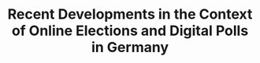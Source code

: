 ---
title: "Recent Developments in the Context of Online Elections and Digital Polls in Germany"
collection: publications
type: publications
permalink: /publications/2022-04-Recent-Developments-in-the-Context-of-Online-Elections-and-Digital-Polls-in-Germany
venue: 'Sicherheit, Schutz und Zuverl&quot;assigkeit: Konferenzband der 11. Jahrestagung des Fachbereichs Sicherheit der Gesellschaft f&quot;ur Informatik e.V. (GI Sicherheit 2022)'
pages: '213-217'
publisher: 'Gesellschaft f{\"{u}}r Informatik'
year: '2022'
paperurl: 'https://doi.org/10.18420/sicherheit2022\_16'
citation: ' Bernhard Beckert,  <b>Jurlind Budurushi</b>,  Armin Grunwald,  Robert Krimmer,  Oksana Kulyk,  Ralf K{\&quot;{u}}sters,  Andreas Mayer,  J{\&quot;{o}}rn M{\&quot;{u}}ller{-}Quade,  Stephan Neumann,  Melanie Volkamer</br> Sicherheit, Schutz und Zuverl&amp;quot;assigkeit: Konferenzband der 11. Jahrestagung des Fachbereichs Sicherheit der Gesellschaft f&amp;quot;ur Informatik e.V. (GI Sicherheit 2022)'
---